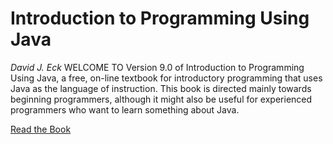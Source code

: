 # Introduction to Programming Using Java
*David J. Eck*
WELCOME TO Version 9.0 of Introduction to Programming Using Java, a free, on-line textbook for introductory programming that uses Java as the language of instruction. This book is directed mainly towards beginning programmers, although it might also be useful for experienced programmers who want to learn something about Java.

[Read the Book](https://math.hws.edu/eck/cs124/downloads/javanotes9-linked.pdf)
